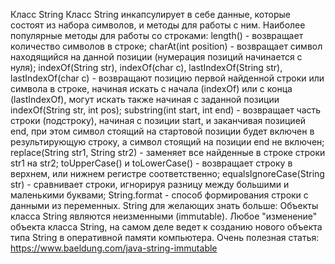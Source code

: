 Класс String
Класс String инкапсулирует в себе данные, которые состоят из набора символов, и методы для работы с ним.
Наиболее популярные методы для работы со строками:
length() - возвращает количество символов в строке;
charAt(int position) - возвращает символ находящийся на данной позиции (нумерация позиций начинается с нуля);
indexOf(String str), indexOf(char c), lastIndexOf(String str), lastIndexOf(char c) - возвращают позицию первой найденной строки или символа в строке, начиная искать с начала (indexOf) или с конца (lastIndexOf), могут искать также начиная с заданной позиции indexOf(String str, int pos);
substring(int start, int end) - возвращает часть строки (подстроку), начиная с позиции start, и заканчивая позицией end, при этом символ стоящий на стартовой позиции будет включен в результирующую строку, а символ стоящий на позиции end не включен;
replace(String str1, String str2) - заменяет все найденные в строке строки str1 на str2;
toUpperCase() и toLowerCase() - возвращает строку в верхнем, или нижнем регистре соответственно;
equalsIgnoreCase(String str) - сравнивает строки, игнорируя разницу между большими и маленькими буквами;
String.format - способ формирования строки с данными из переменных.
String для желающих знать больше: Объекты класса String являются неизменными (immutable). Любое "изменение" объекта класса String, на самом деле ведет к созданию нового объекта типа String в оперативной памяти компьютера. Очень полезная статья: https://www.baeldung.com/java-string-immutable